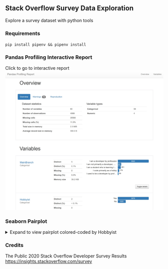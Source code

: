 ## Stack Overflow Survey Data Exploration
Explore a survey dataset with python tools


### Requirements
`pip install pipenv && pipenv install`


### Pandas Profiling Interactive Report
Click to go to interactive report  
[![Pandas Profile Report](images/pandas-profile-report.jpg)](https://sv-v5.github.io/survey-stackoverflow/)


### Seaborn Pairplot
<details>
<summary>Expand to view pairplot colored-coded by Hobbyist</summary>
    
![Seaborn pairplot](images/pairplot.jpg)
</details>


### Credits
The Public 2020 Stack Overflow Developer Survey Results https://insights.stackoverflow.com/survey
